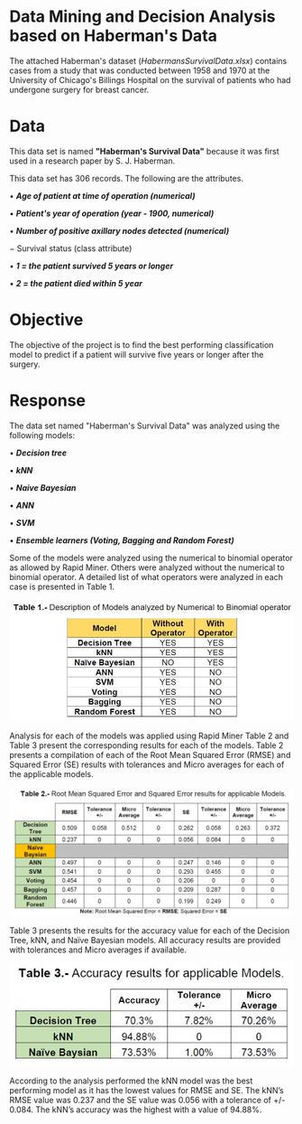 # Data Mining and Decision Analysis based on Haberman's Data

The attached Haberman's dataset (*HabermansSurvivalData.xlsx*) contains cases from a study that was conducted between 1958 and 1970 at the University of Chicago's Billings Hospital on the survival of patients who had undergone surgery for breast cancer.

# Data

This data set is named **"Haberman's Survival Data"** because it was first used in a research paper by S. J. Haberman.

This data set has 306 records. The following are the attributes.

•	***Age of patient at time of operation (numerical)***

•	***Patient's year of operation (year - 1900, numerical)***

•	***Number of positive axillary nodes detected (numerical)***

− Survival status (class attribute)

•	***1 = the patient survived 5 years or longer***

•	***2 = the patient died within 5 year***

# Objective

The objective of the project is to find the best performing classification model to predict if a patient will survive five years or longer after the surgery.

# Response

The data set named "Haberman's Survival Data" was analyzed using the following models: 

•	***Decision tree***

•	***kNN***

•	***Naive Bayesian***

•	***ANN***

•	***SVM***

•	***Ensemble learners (Voting, Bagging and Random Forest)***

Some of the models were analyzed using the numerical to binomial operator as allowed by Rapid Miner. Others were analyzed without the numerical to binomial operator. A detailed list of what operators were analyzed in each case is presented in Table 1.

![My Image](Table-001-Final-Project.jpg)

Analysis for each of the models was applied using Rapid Miner Table 2 and Table 3 present the corresponding results for each of the models. Table 2 presents a compilation of each of the Root Mean Squared Error (RMSE) and Squared Error (SE) results with tolerances and Micro averages for each of the applicable models.

![My Image](Table-002-Final-Project.jpg)

Table 3 presents the results for the accuracy value for each of the Decision Tree, kNN, and Naïve Bayesian models. All accuracy results are provided with tolerances and Micro averages if available.

![My Image](Table-003-Final-Project.jpg)

According to the analysis performed the kNN model was the best performing model as it has the lowest values for RMSE and SE. The kNN’s RMSE value was 0.237 and the SE value was 0.056 with a tolerance of +/- 0.084. The kNN’s accuracy was the highest with a value of 94.88%.




